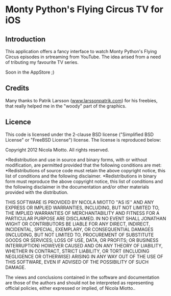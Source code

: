 Monty Python's Flying Circus TV for iOS
=======================================

Introduction
-------------

This application offers a fancy interface to watch Monty Python's Flying Circus episodes in srtreaming from YouTube.
The idea arised from a need of tributing my favourite TV series.

Soon in the AppStore ;)

Credits
-------

Many thanks to Patrik Larsson (www.larssonpatrik.com) for his freebies,
that really helped me in the "woody" part of the graphics.

Licence
-------
This code is licensed under the 2-clause BSD license ("Simplified BSD License" or "FreeBSD License") license. The license is reproduced below:

Copyright 2012 Nicola Miotto. All rights reserved.

*Redistribution and use in source and binary forms, with or without modification, are permitted provided that the following conditions are met:
*Redistributions of source code must retain the above copyright notice, this list of conditions and the following disclaimer.
*Redistributions in binary form must reproduce the above copyright notice, this list of conditions and the following disclaimer in the documentation and/or other materials provided with the distribution.

THIS SOFTWARE IS PROVIDED BY NICOLA MIOTTO ''AS IS'' AND ANY EXPRESS OR IMPLIED WARRANTIES, INCLUDING, BUT NOT LIMITED TO, THE IMPLIED WARRANTIES OF MERCHANTABILITY AND FITNESS FOR A PARTICULAR PURPOSE ARE DISCLAIMED. IN NO EVENT SHALL JONATHAN WIGHT OR CONTRIBUTORS BE LIABLE FOR ANY DIRECT, INDIRECT, INCIDENTAL, SPECIAL, EXEMPLARY, OR CONSEQUENTIAL DAMAGES (INCLUDING, BUT NOT LIMITED TO, PROCUREMENT OF SUBSTITUTE GOODS OR SERVICES; LOSS OF USE, DATA, OR PROFITS; OR BUSINESS INTERRUPTION) HOWEVER CAUSED AND ON ANY THEORY OF LIABILITY, WHETHER IN CONTRACT, STRICT LIABILITY, OR TORT (INCLUDING NEGLIGENCE OR OTHERWISE) ARISING IN ANY WAY OUT OF THE USE OF THIS SOFTWARE, EVEN IF ADVISED OF THE POSSIBILITY OF SUCH DAMAGE.

The views and conclusions contained in the software and documentation are those of the authors and should not be interpreted as representing official policies, either expressed or implied, of Nicola Miotto..

